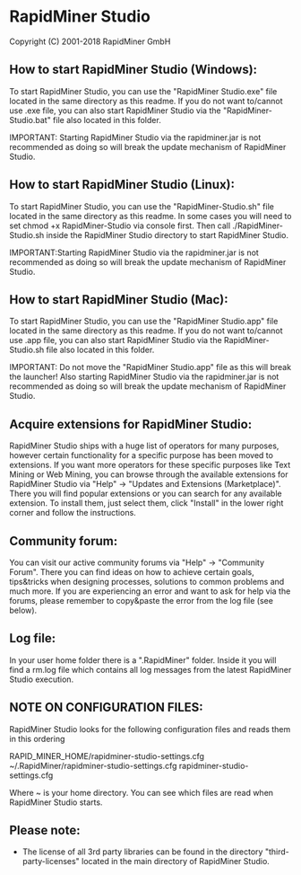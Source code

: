 RapidMiner Studio
=================

  Copyright (C) 2001-2018 RapidMiner GmbH


How to start RapidMiner Studio (Windows):
----------------------------------

To start RapidMiner Studio, you can use the "RapidMiner Studio.exe" file located in the same
directory as this readme. If you do not want to/cannot use .exe file, you can also
start RapidMiner Studio via the "RapidMiner-Studio.bat" file also located in this folder.

IMPORTANT: Starting RapidMiner Studio via the rapidminer.jar is not recommended as doing so will break
the update mechanism of RapidMiner Studio.


How to start RapidMiner Studio (Linux):
--------------------------------

To start RapidMiner Studio, you can use the "RapidMiner-Studio.sh" file located in the same 
directory as this readme. In some cases you will need to set chmod +x RapidMiner-Studio via 
console first. Then call ./RapidMiner-Studio.sh inside the RapidMiner Studio directory to 
start RapidMiner Studio. 

IMPORTANT:Starting RapidMiner Studio via the rapidminer.jar is not recommended 
as doing so will break the update mechanism of RapidMiner Studio.


How to start RapidMiner Studio (Mac):
------------------------------

To start RapidMiner Studio, you can use the "RapidMiner Studio.app" file located in the same directory 
as this readme. If you do not want to/cannot use .app file, you can also start RapidMiner Studio via 
the RapidMiner-Studio.sh file also located in this folder.

IMPORTANT: Do not move the "RapidMiner Studio.app" file as this will break the launcher! 
Also starting RapidMiner Studio via the rapidminer.jar is not recommended as doing so will 
break the update mechanism of RapidMiner Studio.


Acquire extensions for RapidMiner Studio:
-----------------------------------

RapidMiner Studio ships with a huge list of operators for many purposes, however certain
functionality for a specific purpose has been moved to extensions.
If you want more operators for these specific purposes like Text Mining or Web Mining, 
you can browse through the available extensions for RapidMiner Studio via "Help" -> 
"Updates and Extensions (Marketplace)". There you will find popular extensions or
you can search for any available extension. To install them, just select them,
click "Install" in the lower right corner and follow the instructions.


Community forum:
----------------

You can visit our active community forums via "Help" -> "Community Forum".
There you can find ideas on how to achieve certain goals, tips&tricks when designing processes, 
solutions to common problems and much more.
If you are experiencing an error and want to ask for help via the forums, please remember
to copy&paste the error from the log file (see below).


Log file:
---------

In your user home folder there is a ".RapidMiner" folder. Inside it you will find a
rm.log file which contains all log messages from the latest RapidMiner Studio execution.


NOTE ON CONFIGURATION FILES:
----------------------------
RapidMiner Studio looks for the following configuration files and reads them in 
this ordering

  RAPID_MINER_HOME/rapidminer-studio-settings.cfg
  ~/.RapidMiner/rapidminer-studio-settings.cfg
  rapidminer-studio-settings.cfg


Where ~ is your home directory. You can see which files are read 
when RapidMiner Studio starts.


Please note:
------------

* The license of all 3rd party libraries can be found in the directory 
  "third-party-licenses" located in the main directory of RapidMiner Studio.
  
 